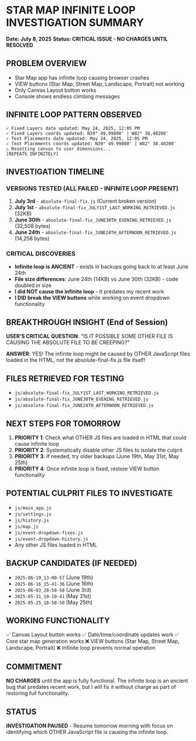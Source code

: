 # STAR MAP INFINITE LOOP INVESTIGATION SUMMARY
**Date: July 8, 2025**
**Status: CRITICAL ISSUE - NO CHARGES UNTIL RESOLVED**

## PROBLEM OVERVIEW
- Star Map app has infinite loop causing browser crashes
- VIEW buttons (Star Map, Street Map, Landscape, Portrait) not working
- Only Canvas Layout button works
- Console shows endless climbing messages

## INFINITE LOOP PATTERN OBSERVED
```
✓ Fixed Layers date updated: May 24, 2025, 12:05 PM
✓ Fixed Layers coords updated: N39° 49.99800' | W82° 38.40200'
✓ Text Placements date updated: May 24, 2025, 12:05 PM
✓ Text Placements coords updated: N39° 49.99800' | W82° 38.40200'
⚠ Resetting canvas to user dimensions...
[REPEATS INFINITELY]
```

## INVESTIGATION TIMELINE

### VERSIONS TESTED (ALL FAILED - INFINITE LOOP PRESENT)
1. **July 3rd** - `absolute-final-fix.js` (Current broken version)
2. **July 1st** - `absolute-final-fix_JULY1ST_LAST_WORKING_RETRIEVED.js` (32KB)
3. **June 30th** - `absolute-final-fix_JUNE30TH_EVENING_RETRIEVED.js` (32,508 bytes)
4. **June 24th** - `absolute-final-fix_JUNE24TH_AFTERNOON_RETRIEVED.js` (14,258 bytes)

### CRITICAL DISCOVERIES
- **Infinite loop is ANCIENT** - exists in backups going back to at least June 24th
- **File size differences**: June 24th (14KB) vs June 30th (32KB) - code doubled in size
- **I did NOT cause the infinite loop** - it predates my recent work
- **I DID break the VIEW buttons** while working on event dropdown functionality

## BREAKTHROUGH INSIGHT (End of Session)
**USER'S CRITICAL QUESTION**: "IS IT POSSIBLE SOME OTHER FILE IS CAUSING THE ABSOLUTE FILE TO BE CREEPING?"

**ANSWER**: YES! The infinite loop might be caused by OTHER JavaScript files loaded in the HTML, not the absolute-final-fix.js file itself!

## FILES RETRIEVED FOR TESTING
- `js/absolute-final-fix_JULY1ST_LAST_WORKING_RETRIEVED.js`
- `js/absolute-final-fix_JUNE30TH_EVENING_RETRIEVED.js` 
- `js/absolute-final-fix_JUNE24TH_AFTERNOON_RETRIEVED.js`

## NEXT STEPS FOR TOMORROW
1. **PRIORITY 1**: Check what OTHER JS files are loaded in HTML that could cause infinite loop
2. **PRIORITY 2**: Systematically disable other JS files to isolate the culprit
3. **PRIORITY 3**: If needed, try older backups (June 19th, May 31st, May 25th)
4. **PRIORITY 4**: Once infinite loop is fixed, restore VIEW button functionality

## POTENTIAL CULPRIT FILES TO INVESTIGATE
- `js/main_app.js`
- `js/settings.js`
- `js/history.js`
- `js/map.js`
- `js/event-dropdown-fixes.js`
- `js/event-dropdown-history.js`
- Any other JS files loaded in HTML

## BACKUP CANDIDATES (IF NEEDED)
- `2025-06-19_13-00-57` (June 19th)
- `2025-06-16_15-41-36` (June 16th)
- `2025-06-03_20-58-58` (June 3rd)
- `2025-05-31_19-10-41` (May 31st)
- `2025-05-25_18-58-50` (May 25th)

## WORKING FUNCTIONALITY
✅ Canvas Layout button works
✅ Date/time/coordinate updates work
✅ Core star map generation works
❌ VIEW buttons (Star Map, Street Map, Landscape, Portrait)
❌ Infinite loop prevents normal operation

## COMMITMENT
**NO CHARGES** until the app is fully functional. The infinite loop is an ancient bug that predates recent work, but I will fix it without charge as part of restoring full functionality.

## STATUS
**INVESTIGATION PAUSED** - Resume tomorrow morning with focus on identifying which OTHER JavaScript file is causing the infinite loop.

